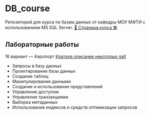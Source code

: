 # DB_course
Репозиторий для курса по базам данных от кафедры МОУ МФТИ с
использованием MS SQL Server.
[🔐 Страница курса 🛠](http://bdis.umeta.ru/)

## Лабораторные работы
16 вариант — Аэропорт
[Краткое описание некоторых лаб](http://bdis.umeta.ru/db/db_course/labs/tasks/v16.htm)

- Запросы в базу данных
- Проектирование базы данных
- Создание таблиц 
- Манипулирование данными
- Создание и использование представлений
- Управление доступом
- Управление транзакциями
- Выборка метаданных
- Использование индексов и средств оптимизации запросов
